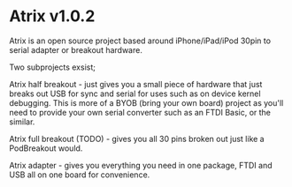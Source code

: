 # Atrix v1.0.2
Atrix is an open source project based around iPhone/iPad/iPod 30pin to serial adapter or breakout hardware.

Two subprojects exsist;

Atrix half breakout - just gives you a small piece of hardware that just breaks out USB for sync and serial for uses such as on device kernel debugging. This is more of a BYOB (bring your own board) project as you'll need to provide your own serial converter such as an FTDI Basic, or the similar. 

Atrix full breakout (TODO) - gives you all 30 pins broken out just like a PodBreakout would.  

Atrix adapter - gives you everything you need in one package, FTDI and USB all on one board for convenience. 
